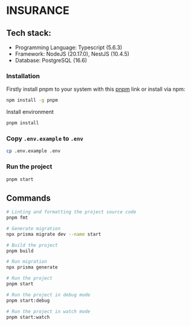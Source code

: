 # INSURANCE 

## Tech stack:

- Programming Language: Typescript (5.6.3)
- Framework: NodeJS (20.17.0), NestJS (10.4.5)
- Database: PostgreSQL (16.6)


### Installation

Firstly install pnpm to your system with this [pnpm](https://pnpm.io/installation) link or install via npm:

```bash
npm install -g pnpm
```

Install environment
```bash
pnpm install
```

### Copy `.env.example` to `.env`

```bash
cp .env.example .env
```

### Run the project

```bash
pnpm start
```

## Commands

```bash
# Linting and formatting the project source code
pnpm fmt

# Generate migration
npx prisma migrate dev --name start

# Build the project
pnpm build

# Run migration
npx prisma generate

# Run the project
pnpm start

# Run the project in debug mode
pnpm start:debug

# Run the project in watch mode
pnpm start:watch
```